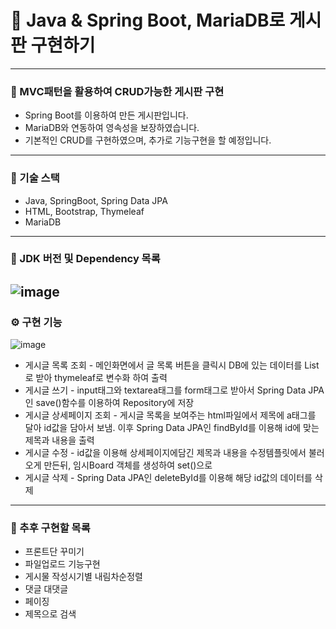 # 🎯 Java & Spring Boot, MariaDB로 게시판 구현하기
----
### 📌 MVC패턴을 활용하여 CRUD가능한 게시판 구현
- Spring Boot를 이용하여 만든 게시판입니다.
- MariaDB와 연동하여 영속성을 보장하였습니다.
- 기본적인 CRUD를 구현하였으며, 추가로 기능구현을 할 예정입니다.
----
### 📌 기술 스택
- Java, SpringBoot, Spring Data JPA
- HTML, Bootstrap, Thymeleaf
- MariaDB
----
### 📌 JDK 버전 및 Dependency 목록
![image](https://user-images.githubusercontent.com/120121817/213285772-d8bc436b-95e0-476e-938d-c755b1b04c47.png)
----
### ⚙ 구현 기능
![image](https://user-images.githubusercontent.com/120121817/213291694-03c532f9-149e-43d3-ba06-f0e37db16210.png)
- 게시글 목록 조회 - 메인화면에서 글 목록 버튼을 클릭시 DB에 있는 데이터를 List로 받아 thymeleaf로 변수화 하여 출력
- 게시글 쓰기 - input태그와 textarea태그를 form태그로 받아서 Spring Data JPA인 save()함수를 이용하여 Repository에 저장
- 게시글 상세페이지 조회 - 게시글 목록을 보여주는 html파일에서 제목에 a태그를 달아 id값을 담아서 보냄. 이후 Spring Data JPA인 findById를 이용해 id에 맞는 제목과 내용을 출력
- 게시글 수정 - id값을 이용해 상세페이지에담긴 제목과 내용을 수정템플릿에서 불러오게 만든뒤, 임시Board 객체를 생성하여 set()으로 
- 게시글 삭제 - Spring Data JPA인 deleteById를 이용해 해당 id값의 데이터를 삭제
----
### 🔨 추후 구현할 목록
- 프론트단 꾸미기
- 파일업로드 기능구현
- 게시물 작성시기별 내림차순정렬
- 댓글 대댓글
- 페이징
- 제목으로 검색
